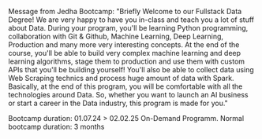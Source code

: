 Message from Jedha Bootcamp:
"Briefly
Welcome to our Fullstack Data Degree! We are very happy to have you in-class and teach you a lot of stuff about Data. During your program, you'll be learning Python programming, collaboration with Git & Github, Machine Learning, Deep Learning, Production and many more very interesting concepts.
At the end of the course, you'll be able to build very complex machine learning and deep learning algorithms, stage them to production and use them with custom APIs that you'll be building yourself! You'll also be able to collect data using Web Scraping technics and process huge amount of data with Spark.
Basically, at the end of this program, you will be comfortable with all the technologies around Data. So, whether you want to launch an AI business or start a career in the Data industry, this program is made for you."

Bootcamp duration: 01.07.24 > 02.02.25
On-Demand Programm. Normal bootcamp duration: 3 months
